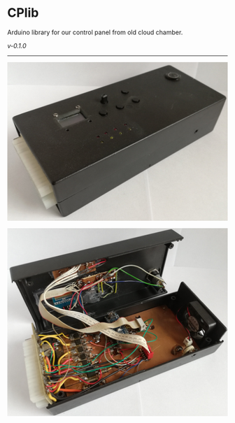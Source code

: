 # CPlib
Arduino library for our control panel from old cloud chamber.

*v-0.1.0*

---

![image](./doc/panel.jpg)

![image](./doc/panel_inside.jpg)

